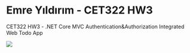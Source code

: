 # Emre Yıldırım - CET322 HW3
CET322 HW3 - .NET Core MVC Authentication&Authorization Integrated Web Todo App

![](https://image.prntscr.com/image/WqEnFsatQlujmgH-bS9jiQ.png)
